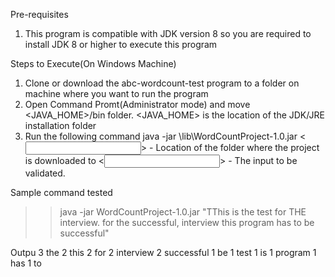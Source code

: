 Pre-requisites
  1) This program is compatible with JDK version 8 so you are required to install JDK 8 or higher to execute this program

Steps to Execute(On Windows Machine) 
  1) Clone or download the abc-wordcount-test program to a <TEMP> folder on machine where you want to run the program
  2) Open Command Promt(Administrator mode) and move <JAVA_HOME>/bin folder. <JAVA_HOME> is the location of the JDK/JRE installation folder
  3) Run the following command
      java -jar <TEMP>\lib\WordCountProject-1.0.jar <<INPUT>>
      <TEMP> - Location of the folder where the project is downloaded to
      <<INPUT>> - The input to be validated.
      
   Sample command tested 
   
   >> java -jar WordCountProject-1.0.jar "TThis is the test   for THE interview.    for the successful, interview this program has to be successful"
   
   Outpu
      3 the
      2 this
      2 for
      2 interview
      2 successful
      1 be
      1 test
      1 is
      1 program
      1 has
      1 to

